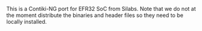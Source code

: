 This is a Contiki-NG port for EFR32 SoC from Silabs.
Note that we do not at the moment distribute the binaries and
header files so they need to be locally installed.